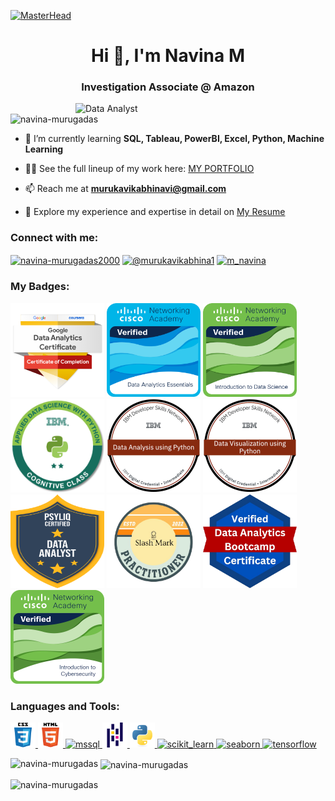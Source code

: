 [![MasterHead](https://i.pinimg.com/originals/fc/71/63/fc71635c7f1b09ed30413f59bb749582.gif)](https://navina-murugadas.github.io/Portfolio/)
<h1 align="center">Hi 👋, I'm Navina M</h1>
<h3 align="center">Investigation Associate @ Amazon</h3>
<img align="right" alt="Data Analyst" width="400" src="https://upmetrics.com/hs-fs/hubfs/Data%20analysis.gif?width=500&height=500&name=Data%20analysis.gif">

<p align="left"> <img src="https://komarev.com/ghpvc/?username=navina-murugadas&label=Profile%20views&color=0e75b6&style=flat" alt="navina-murugadas" /> </p>

- 🌱 I’m currently learning **SQL, Tableau, PowerBI, Excel, Python, Machine Learning**

- 👨‍💻 See the full lineup of my work here: [MY PORTFOLIO](https://navina-murugadas.github.io/Portfolio/)

- 📫 Reach me at **murukavikabhinavi@gmail.com**

- 📄 Explore my experience and expertise in detail on [My Resume](https://drive.google.com/open?id=11icgELJLwn1c_UdHstSmpynwIVeZaZdw&usp=drive_fs)

<h3 align="left">Connect with me:</h3>
<p align="left">
<a href="https://linkedin.com/in/navina-murugadas2000" target="blank"><img align="center" src="https://raw.githubusercontent.com/rahuldkjain/github-profile-readme-generator/master/src/images/icons/Social/linked-in-alt.svg" alt="navina-murugadas2000" height="30" width="40" /></a>
<a href="https://www.hackerrank.com/@murukavikabhina1" target="blank"><img align="center" src="https://raw.githubusercontent.com/rahuldkjain/github-profile-readme-generator/master/src/images/icons/Social/hackerrank.svg" alt="@murukavikabhina1" height="30" width="40" /></a>
<a href="https://www.leetcode.com/m_navina" target="blank"><img align="center" src="https://raw.githubusercontent.com/rahuldkjain/github-profile-readme-generator/master/src/images/icons/Social/leet-code.svg" alt="m_navina" height="30" width="40" /></a>
</p>

<h3 align="left">My Badges:</h3>
<p align="left">
  <img src="https://github.com/Navina-Murugadas/Navina-Murugadas/blob/main/Badges/Google-Data-Analytics.png" alt="Google Data Analytics" width="150" height="150" />
  <img src="https://github.com/Navina-Murugadas/Navina-Murugadas/blob/main/Badges/CISCO%20Data-Analytics-essentials.png" alt="CISCO Data Analytics Essentials" width="150" height="150" />
  <img src="https://github.com/Navina-Murugadas/Navina-Murugadas/blob/main/Badges/CISCO%20Introduction-to-Data-Science.png" alt="CISCO Introduction to Data Science" width="150" height="150" />
  <img src="https://github.com/Navina-Murugadas/Navina-Murugadas/blob/main/Badges/IBM%20applied-data-science-with-python-level-2.png" alt="IBM Applied Data Science with Python Level 2" width="150" height="150" />
  <img src="https://github.com/Navina-Murugadas/Navina-Murugadas/blob/main/Badges/IBM%20data-analysis-using-python.png" alt="IBM Data Analysis Using Python" width="150" height="150" />
  <img src="https://github.com/Navina-Murugadas/Navina-Murugadas/blob/main/Badges/IBM%20data-visualization-using-python.png" alt="IBM Data Visualization Using Python" width="150" height="150" />
  <img src="https://github.com/Navina-Murugadas/Navina-Murugadas/blob/main/Badges/PSYLIQ%20DATA_ANALYST_BADGE.png" alt="PSYLIQ Data Analyst Badge" width="150" height="150" />
  <img src="https://github.com/Navina-Murugadas/Navina-Murugadas/blob/main/Badges/SLASHMARK_Practitioner_Badge.png" alt="SLASHMARK Practitioner Badge" width="150" height="150" />
  <img src="https://github.com/Navina-Murugadas/Navina-Murugadas/blob/main/Badges/Verified_Analytics_Bootcamp_Certification.png" alt="Verified Analytics Bootcamp Certification" width="150" height="150" />
  <img src="https://github.com/Navina-Murugadas/Navina-Murugadas/blob/main/Badges/CISCO%20Introduction-to-CyberSecurity.png" alt="CISCO Introduction to CyberSecurity" width="150" height="150" />
</p>

<h3 align="left">Languages and Tools:</h3>
<p align="left"> <a href="https://www.w3schools.com/css/" target="_blank" rel="noreferrer"> <img src="https://raw.githubusercontent.com/devicons/devicon/master/icons/css3/css3-original-wordmark.svg" alt="css3" width="40" height="40"/> </a> <a href="https://www.w3.org/html/" target="_blank" rel="noreferrer"> <img src="https://raw.githubusercontent.com/devicons/devicon/master/icons/html5/html5-original-wordmark.svg" alt="html5" width="40" height="40"/> </a> <a href="https://www.microsoft.com/en-us/sql-server" target="_blank" rel="noreferrer"> <img src="https://www.svgrepo.com/show/303229/microsoft-sql-server-logo.svg" alt="mssql" width="40" height="40"/> </a> <a href="https://pandas.pydata.org/" target="_blank" rel="noreferrer"> <img src="https://raw.githubusercontent.com/devicons/devicon/2ae2a900d2f041da66e950e4d48052658d850630/icons/pandas/pandas-original.svg" alt="pandas" width="40" height="40"/> </a> <a href="https://www.python.org" target="_blank" rel="noreferrer"> <img src="https://raw.githubusercontent.com/devicons/devicon/master/icons/python/python-original.svg" alt="python" width="40" height="40"/> </a> <a href="https://scikit-learn.org/" target="_blank" rel="noreferrer"> <img src="https://upload.wikimedia.org/wikipedia/commons/0/05/Scikit_learn_logo_small.svg" alt="scikit_learn" width="40" height="40"/> </a> <a href="https://seaborn.pydata.org/" target="_blank" rel="noreferrer"> <img src="https://seaborn.pydata.org/_images/logo-mark-lightbg.svg" alt="seaborn" width="40" height="40"/> </a> <a href="https://www.tensorflow.org" target="_blank" rel="noreferrer"> <img src="https://www.vectorlogo.zone/logos/tensorflow/tensorflow-icon.svg" alt="tensorflow" width="40" height="40"/> </a> </p>

<p><img align="left" src="https://github-readme-stats.vercel.app/api/top-langs?username=navina-murugadas&show_icons=true&locale=en&layout=compact" alt="navina-murugadas" /></p>

<p>&nbsp;<img align="center" src="https://github-readme-stats.vercel.app/api?username=navina-murugadas&show_icons=true&locale=en" alt="navina-murugadas" /></p>

<p><img align="center" src="https://github-readme-streak-stats.herokuapp.com/?user=navina-murugadas&" alt="navina-murugadas" /></p>

